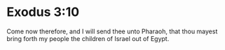 # Exodus 3:10

Come now therefore, and I will send thee unto Pharaoh, that thou mayest bring forth my people the children of Israel out of Egypt.